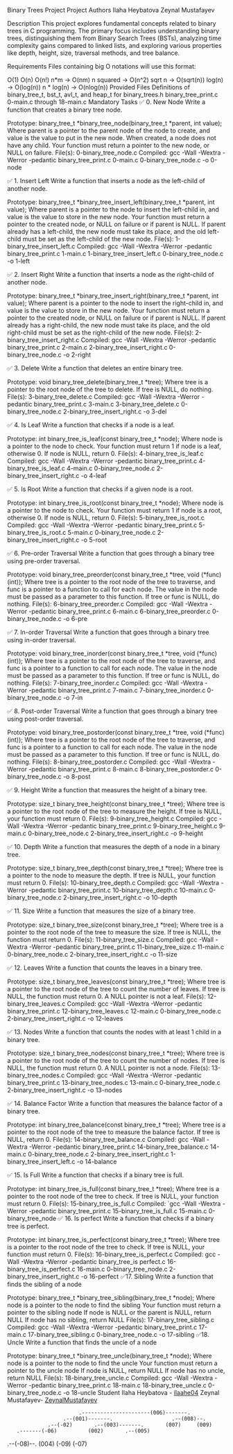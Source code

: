 Binary Trees Project
Project Authors
Ilaha Heybatova
Zeynal Mustafayev

Description
This project explores fundamental concepts related to binary trees in C programming. The primary focus includes understanding binary trees, distinguishing them from Binary Search Trees (BSTs), analyzing time complexity gains compared to linked lists, and exploring various properties like depth, height, size, traversal methods, and tree balance.

Requirements
Files containing big O notations will use this format:

O(1)
O(n)
O(n!)
n*m -> O(nm)
n squared -> O(n^2)
sqrt n -> O(sqrt(n))
log(n) -> O(log(n))
n * log(n) -> O(nlog(n))
Provided Files
Definitions of binary_tree_t, bst_t, avl_t, and heap_t for binary_trees.h
binary_tree_print.c
0-main.c through 18-main.c
Mandatory Tasks
✅ 0. New Node
Write a function that creates a binary tree node.

Prototype: binary_tree_t *binary_tree_node(binary_tree_t *parent, int value);
Where parent is a pointer to the parent node of the node to create, and value is the value to put in the new node.
When created, a node does not have any child.
Your function must return a pointer to the new node, or NULL on failure.
File(s): 0-binary_tree_node.c
Compiled: gcc -Wall -Wextra -Werror -pedantic binary_tree_print.c 0-main.c 0-binary_tree_node.c -o 0-node

✅ 1. Insert Left
Write a function that inserts a node as the left-child of another node.

Prototype: binary_tree_t *binary_tree_insert_left(binary_tree_t *parent, int value);
Where parent is a pointer to the node to insert the left-child in, and value is the value to store in the new node.
Your function must return a pointer to the created node, or NULL on failure or if parent is NULL.
If parent already has a left-child, the new node must take its place, and the old left-child must be set as the left-child of the new node.
File(s): 1-binary_tree_insert_left.c
Compiled: gcc -Wall -Wextra -Werror -pedantic binary_tree_print.c 1-main.c 1-binary_tree_insert_left.c 0-binary_tree_node.c -o 1-left

✅ 2. Insert Right
Write a function that inserts a node as the right-child of another node.

Prototype: binary_tree_t *binary_tree_insert_right(binary_tree_t *parent, int value);
Where parent is a pointer to the node to insert the right-child in, and value is the value to store in the new node.
Your function must return a pointer to the created node, or NULL on failure or if parent is NULL.
If parent already has a right-child, the new node must take its place, and the old right-child must be set as the right-child of the new node.
File(s): 2-binary_tree_insert_right.c
Compiled: gcc -Wall -Wextra -Werror -pedantic binary_tree_print.c 2-main.c 2-binary_tree_insert_right.c 0-binary_tree_node.c -o 2-right

✅ 3. Delete
Write a function that deletes an entire binary tree.

Prototype: void binary_tree_delete(binary_tree_t *tree);
Where tree is a pointer to the root node of the tree to delete.
If tree is NULL, do nothing.
File(s): 3-binary_tree_delete.c
Compiled: gcc -Wall -Wextra -Werror -pedantic binary_tree_print.c 3-main.c 3-binary_tree_delete.c 0-binary_tree_node.c 2-binary_tree_insert_right.c -o 3-del

✅ 4. Is Leaf
Write a function that checks if a node is a leaf.

Prototype: int binary_tree_is_leaf(const binary_tree_t *node);
Where node is a pointer to the node to check.
Your function must return 1 if node is a leaf, otherwise 0.
If node is NULL, return 0.
File(s): 4-binary_tree_is_leaf.c
Compiled: gcc -Wall -Wextra -Werror -pedantic binary_tree_print.c 4-binary_tree_is_leaf.c 4-main.c 0-binary_tree_node.c 2-binary_tree_insert_right.c -o 4-leaf

✅ 5. Is Root
Write a function that checks if a given node is a root.

Prototype: int binary_tree_is_root(const binary_tree_t *node);
Where node is a pointer to the node to check.
Your function must return 1 if node is a root, otherwise 0.
If node is NULL, return 0.
File(s): 5-binary_tree_is_root.c
Compiled: gcc -Wall -Wextra -Werror -pedantic binary_tree_print.c 5-binary_tree_is_root.c 5-main.c 0-binary_tree_node.c 2-binary_tree_insert_right.c -o 5-root

✅ 6. Pre-order Traversal
Write a function that goes through a binary tree using pre-order traversal.

Prototype: void binary_tree_preorder(const binary_tree_t *tree, void (*func)(int));
Where tree is a pointer to the root node of the tree to traverse, and func is a pointer to a function to call for each node.
The value in the node must be passed as a parameter to this function.
If tree or func is NULL, do nothing.
File(s): 6-binary_tree_preorder.c
Compiled: gcc -Wall -Wextra -Werror -pedantic binary_tree_print.c 6-main.c 6-binary_tree_preorder.c 0-binary_tree_node.c -o 6-pre

✅ 7. In-order Traversal
Write a function that goes through a binary tree using in-order traversal.

Prototype: void binary_tree_inorder(const binary_tree_t *tree, void (*func)(int));
Where tree is a pointer to the root node of the tree to traverse, and func is a pointer to a function to call for each node.
The value in the node must be passed as a parameter to this function.
If tree or func is NULL, do nothing.
File(s): 7-binary_tree_inorder.c
Compiled: gcc -Wall -Wextra -Werror -pedantic binary_tree_print.c 7-main.c 7-binary_tree_inorder.c 0-binary_tree_node.c -o 7-in

✅ 8. Post-order Traversal
Write a function that goes through a binary tree using post-order traversal.

Prototype: void binary_tree_postorder(const binary_tree_t *tree, void (*func)(int));
Where tree is a pointer to the root node of the tree to traverse, and func is a pointer to a function to call for each node.
The value in the node must be passed as a parameter to this function.
If tree or func is NULL, do nothing.
File(s): 8-binary_tree_postorder.c
Compiled: gcc -Wall -Wextra -Werror -pedantic binary_tree_print.c 8-main.c 8-binary_tree_postorder.c 0-binary_tree_node.c -o 8-post

✅ 9. Height
Write a function that measures the height of a binary tree.

Prototype: size_t binary_tree_height(const binary_tree_t *tree);
Where tree is a pointer to the root node of the tree to measure the height.
If tree is NULL, your function must return 0.
File(s): 9-binary_tree_height.c
Compiled: gcc -Wall -Wextra -Werror -pedantic binary_tree_print.c 9-binary_tree_height.c 9-main.c 0-binary_tree_node.c 2-binary_tree_insert_right.c -o 9-height

✅ 10. Depth
Write a function that measures the depth of a node in a binary tree.

Prototype: size_t binary_tree_depth(const binary_tree_t *tree);
Where tree is a pointer to the node to measure the depth.
If tree is NULL, your function must return 0.
File(s): 10-binary_tree_depth.c
Compiled: gcc -Wall -Wextra -Werror -pedantic binary_tree_print.c 10-binary_tree_depth.c 10-main.c 0-binary_tree_node.c 2-binary_tree_insert_right.c -o 10-depth

✅ 11. Size
Write a function that measures the size of a binary tree.

Prototype: size_t binary_tree_size(const binary_tree_t *tree);
Where tree is a pointer to the root node of the tree to measure the size.
If tree is NULL, the function must return 0.
File(s): 11-binary_tree_size.c
Compiled: gcc -Wall -Wextra -Werror -pedantic binary_tree_print.c 11-binary_tree_size.c 11-main.c 0-binary_tree_node.c 2-binary_tree_insert_right.c -o 11-size

✅ 12. Leaves
Write a function that counts the leaves in a binary tree.

Prototype: size_t binary_tree_leaves(const binary_tree_t *tree);
Where tree is a pointer to the root node of the tree to count the number of leaves.
If tree is NULL, the function must return 0.
A NULL pointer is not a leaf.
File(s): 12-binary_tree_leaves.c
Compiled: gcc -Wall -Wextra -Werror -pedantic binary_tree_print.c 12-binary_tree_leaves.c 12-main.c 0-binary_tree_node.c 2-binary_tree_insert_right.c -o 12-leaves

✅ 13. Nodes
Write a function that counts the nodes with at least 1 child in a binary tree.

Prototype: size_t binary_tree_nodes(const binary_tree_t *tree);
Where tree is a pointer to the root node of the tree to count the number of nodes.
If tree is NULL, the function must return 0.
A NULL pointer is not a node.
File(s): 13-binary_tree_nodes.c
Compiled: gcc -Wall -Wextra -Werror -pedantic binary_tree_print.c 13-binary_tree_nodes.c 13-main.c 0-binary_tree_node.c 2-binary_tree_insert_right.c -o 13-nodes

✅ 14. Balance Factor
Write a function that measures the balance factor of a binary tree.

Prototype: int binary_tree_balance(const binary_tree_t *tree);
Where tree is a pointer to the root node of the tree to measure the balance factor.
If tree is NULL, return 0.
File(s): 14-binary_tree_balance.c
Compiled: gcc -Wall -Wextra -Werror -pedantic binary_tree_print.c 14-binary_tree_balance.c 14-main.c 0-binary_tree_node.c 2-binary_tree_insert_right.c 1-binary_tree_insert_left.c -o 14-balance

✅ 15. Is Full
Write a function that checks if a binary tree is full.

Prototype: int binary_tree_is_full(const binary_tree_t *tree);
Where tree is a pointer to the root node of the tree to check.
If tree is NULL, your function must return 0.
File(s): 15-binary_tree_is_full.c
Compiled: `gcc -Wall -Wextra -Werror -pedantic binary_tree_print.c 15-binary_tree_is_full.c 15-main.c 0-binary_tree_node
✅ 16. Is perfect
Write a function that checks if a binary tree is perfect.

Prototype: int binary_tree_is_perfect(const binary_tree_t *tree);
Where tree is a pointer to the root node of the tree to check.
If tree is NULL, your function must return 0.
File(s): 16-binary_tree_is_perfect.c
Compiled: gcc -Wall -Wextra -Werror -pedantic binary_tree_is perfect.c 16-binary_tree_is_perfect.c 16-main.c 0-binary_tree_node.c 2-binary_tree_insert_right.c -o 16-perfect
✅17. Sibling
Write a function that finds the sibling of a node

Prototype: binary_tree_t *binary_tree_sibling(binary_tree_t *node);
Where node is a pointer to the node to find the sibling
Your function must return a pointer to the sibling node
If node is NULL or the parent is NULL, return NULL
If node has no sibling, return NULL
File(s): 17-binary_tree_sibling.c
Compiled: gcc -Wall -Wextra -Werror -pedantic binary_tree_print.c 17-main.c 17-binary_tree_sibling.c 0-binary_tree_node.c -o 17-sibling
✅18. Uncle
Write a function that finds the uncle of a node

Prototype: binary_tree_t *binary_tree_uncle(binary_tree_t *node);
Where node is a pointer to the node to find the uncle
Your function must return a pointer to the uncle node
If node is NULL, return NULL
If node has no uncle, return NULL
File(s): 18-binary_tree_uncle.c
Compiled: gcc -Wall -Wextra -Werror -pedantic binary_tree_print.c 18-main.c 18-binary_tree_uncle.c 0-binary_tree_node.c -o 18-uncle
Student
Ilaha Heybatova - [ilaahe04](github.com/ilaahe04)
Zeynal Mustafayev- [ZeynalMustafayev](github.com/ZeynalMustafayev)

                           .----------------------(006)-------.
                      .--(001)-------.                   .--(008)--.
                 .--(-02)       .--(003)-------.       (007)     (009)
       .-------(-06)          (002)       .--(005)
  .--(-08)--.                           (004)
(-09)     (-07)
